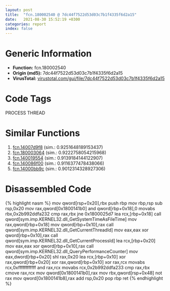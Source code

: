 ```yaml
---
layout: post
title:  "fcn.180002540 @ 7dc44f7522d53d03c7b1f4335f6d2a15"
date:   2021-08-30 15:52:19 +0300
categories: report
index: false
---
```


# Generic Information
- **Function:** fcn.180002540
- **Origin (md5):** 7dc44f7522d53d03c7b1f4335f6d2a15
- **VirusTotal:** [virustotal.com/gui/file/7dc44f7522d53d03c7b1f4335f6d2a15][virustotal_ref]

# Code Tags
<span class="tag" id="PROCESS">PROCESS</span>
<span class="tag" id="THREAD">THREAD</span>


# Similar Functions

1. [fcn.14007d9f8][similar_1_ref] (sim.: 0.9251648189153437)
2. [fcn.180003064][similar_2_ref] (sim.: 0.9222758054215968)
3. [fcn.140019554][similar_3_ref] (sim.: 0.9139184144122907)
4. [fcn.140086f00][similar_4_ref] (sim.: 0.9116377478438066)
5. [fcn.14000bb9c][similar_5_ref] (sim.: 0.9012314328927306)


# Disassembled Code

{% highlight nasm %}
mov qword[rsp+0x20],rbx
push rbp
mov rbp,rsp
sub rsp,0x20
mov rax,qword[0x1800141b0]
and qword[rbp+0x18],0
movabs rbx,0x2b992ddfa232
cmp rax,rbx
jne 0x1800025d7
lea rcx,[rbp+0x18]
call qword[sym.imp.KERNEL32.dll_GetSystemTimeAsFileTime]
mov rax,qword[rbp+0x18]
mov qword[rbp+0x10],rax
call qword[sym.imp.KERNEL32.dll_GetCurrentThreadId]
mov eax,eax
xor qword[rbp+0x10],rax
call qword[sym.imp.KERNEL32.dll_GetCurrentProcessId]
lea rcx,[rbp+0x20]
mov eax,eax
xor qword[rbp+0x10],rax
call qword[sym.imp.KERNEL32.dll_QueryPerformanceCounter]
mov eax,dword[rbp+0x20]
shl rax,0x20
lea rcx,[rbp+0x10]
xor rax,qword[rbp+0x20]
xor rax,qword[rbp+0x10]
xor rax,rcx
movabs rcx,0xffffffffffff
and rax,rcx
movabs rcx,0x2b992ddfa233
cmp rax,rbx
cmove rax,rcx
mov qword[0x1800141b0],rax
mov rbx,qword[rsp+0x48]
not rax
mov qword[0x1800141b8],rax
add rsp,0x20
pop rbp
ret 
{% endhighlight %}


[similar_1_ref]: /report/fcn.14007d9f8@a5e8b4820319974b4ce1027132e98e27
[similar_2_ref]: /report/fcn.180003064@95b11aa29c5413da377b38c96cf34403
[similar_3_ref]: /report/fcn.140019554@c5b958b285b208bffd52d8455e15d93a
[similar_4_ref]: /report/fcn.140086f00@aa94a542c4d350c292b6898de288bcf0
[similar_5_ref]: /report/fcn.14000bb9c@72082bb1b08918279d6780845b69f5ff
[virustotal_ref]: https://www.virustotal.com/gui/file/7dc44f7522d53d03c7b1f4335f6d2a15